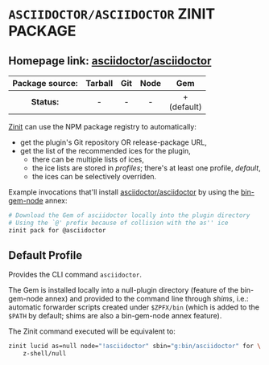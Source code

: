 # `ASCIIDOCTOR/ASCIIDOCTOR`  ZINIT PACKAGE

## Homepage link: [asciidoctor/asciidoctor](https://github.com/asciidoctor/asciidoctor)

| **Package source:** | Tarball | Git | Node |       Gem        |
|:-------------------:|:-------:|:---:|:----:|:----------------:|
|     **Status:**     |    -    |  -  |  -   | + <br> (default) |

[Zinit](https://github.com/z-shell/zinit) can use the NPM package registry
to automatically:

- get the plugin's Git repository OR release-package URL,
- get the list of the recommended ices for the plugin,
  - there can be multiple lists of ices,
  - the ice lists are stored in *profiles*; there's at least one profile, *default*,
  - the ices can be selectively overriden.

Example invocations that'll install
[asciidoctor/asciidoctor](https://github.com/asciidoctor/asciidoctor) by using the
[bin-gem-node](https://github.com/z-shell/z-a-bin-gem-node) annex:

```zsh
# Download the Gem of asciidoctor locally into the plugin directory
# Using the `@' prefix because of collision with the as'' ice
zinit pack for @asciidoctor
```

## Default Profile

Provides the CLI command `asciidoctor`.

The Gem is installed locally into a null-plugin directory (feature of the
bin-gem-node annex) and provided to the command line through *shims*, i.e.:
automatic forwarder scripts created under `$ZPFX/bin` (which is added to the
`$PATH` by default; shims are also a bin-gem-node annex feature).

The Zinit command executed will be equivalent to:

```zsh
zinit lucid as=null node="!asciidoctor" sbin="g:bin/asciidoctor" for \
    z-shell/null
```

<!-- vim:set ft=markdown tw=80 fo+=an1 autoindent: -->
